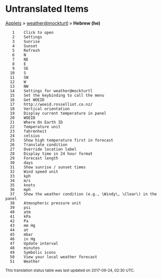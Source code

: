 # Untranslated Items
[Applets](../../../README.md) &#187; [weather@mockturtl](../README.md) &#187; **Hebrew (he)**

       1	Click to open
       2	Settings
       3	Sunrise
       4	Sunset
       5	Refresh
       6	N
       7	NE
       8	E
       9	SE
      10	S
      11	SW
      12	W
      13	NW
      14	Settings for weather@mockturtl
      15	Set the keybinding to call the menu
      16	Get WOEID
      17	http://woeid.rosselliot.co.nz/
      18	Vertical orientation
      19	Display current temperature in panel
      20	WOEID
      21	Where On Earth ID
      22	Temperature unit
      23	fahrenheit
      24	celsius
      25	Show high temperature first in forecast
      26	Translate condition
      27	Override location label
      28	Display time in 24 hour format
      29	Forecast length
      30	days
      31	Show sunrise / sunset times
      32	Wind speed unit
      33	kph
      34	m/s
      35	knots
      36	mph
      37	Show the weather condition (e.g., \Windy\, \Clear\) in the panel
      38	Atmospheric pressure unit
      39	psi
      40	atm
      41	kPa
      42	Pa
      43	mm Hg
      44	at
      45	mbar
      46	in Hg
      47	Update interval
      48	minutes
      49	Symbolic icons
      50	View your local weather forecast
      51	Weather

<sup>This translation status table was last updated on 2017-09-24, 02:30 UTC.</sup>
